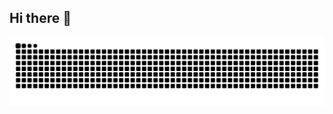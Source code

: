 ## Hi there 👋

<!--
**anhnhv2503/anhnhv2503** is a ✨ _special_ ✨ repository because its `README.md` (this file) appears on your GitHub profile.

Here are some ideas to get you started:

- 🔭 I’m currently working on ...
- 🌱 I’m currently learning ...
- 👯 I’m looking to collaborate on ...
- 🤔 I’m looking for help with ...
- 💬 Ask me about ...
- 📫 How to reach me: ...
- 😄 Pronouns: ...
- ⚡ Fun fact: ...
-->

<picture>
  <source media="(prefers-color-scheme: dark)" srcset="https://github.com/anhnhv2503/anhnhv2503/blob/output/github-snake-dark.svg" />
  <source media="(prefers-color-scheme: light)" srcset="https://github.com/anhnhv2503/anhnhv2503/blob/output/github-snake.svg" />
  <img alt="github-snake" src="https://github.com/anhnhv2503/anhnhv2503/blob/output/github-snake.svg" />
</picture>
